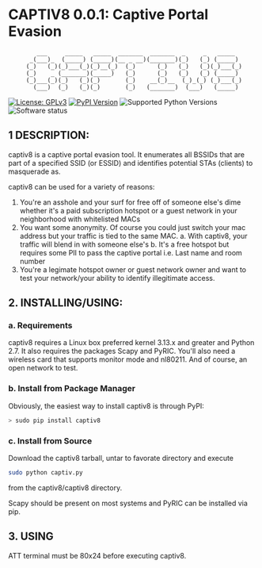 # CAPTIV8 0.0.1: Captive Portal Evasion

            ___     _____   _____  _______  _______  _     _   _____
          _(___)_  (_____) (_____)(__ _ __)(_______)(_)   (_) (_____)
         (_)   (_)(_)___(_)(_)__(_)  (_)      (_)   (_)   (_)(_)___(_)
         (_)    _ (_______)(_____)   (_)      (_)   (_)   (_) (_____)
         (_)___(_)(_)   (_)(_)       (_)    __(_)__  (_)_(_) (_)___(_)
           (___)  (_)   (_)(_)       (_)   (_______)  (___)   (_____)

[![License: GPLv3](https://img.shields.io/pypi/l/captiv8.svg)](https://github.com/wraith-wireless/captiv8/blob/master/LICENSE)
[![PyPI Version](https://img.shields.io/pypi/v/captiv8.svg)](https://pypi.python.org/pypi/captiv8)
![Supported Python Versions](https://img.shields.io/pypi/pyversions/captiv8.svg)
![Software status](https://img.shields.io/pypi/status/captiv8.svg)

## 1 DESCRIPTION:
captiv8 is a captive portal evasion tool. It enumerates all BSSIDs that are part 
of a specified SSID (or ESSID) and identifies potential STAs (clients) to 
masquerade as. 

captiv8 can be used for a variety of reasons: 

1. You're an asshole and your surf for free off of someone else's dime whether
it's a paid subscription hotspot or a guest network in your neighborhood with 
whitelisted MACs
2. You want some anonymity. Of course you could just switch your mac address but
your traffic is tied to the same MAC. 
 a. With captiv8, your traffic will blend in with someone else's
 b. It's a free hotspot but requires some PII to pass the captive portal
i.e. Last name and room number
3. You're a legimate hotspot owner or guest network owner and want to test your 
network/your ability to identify illegitimate access.

## 2. INSTALLING/USING:

### a. Requirements
captiv8 requires a Linux box preferred kernel 3.13.x and greater and Python 2.7.
It also requires the packages Scapy and PyRIC. You'll also need a wireless card 
that supports monitor mode and nl80211. And of course, an open network to test.

### b. Install from Package Manager
Obviously, the easiest way to install captiv8 is through PyPI:

```bash
> sudo pip install captiv8
```

### c. Install from Source
Download the captiv8 tarball, untar to favorate directory and execute

```bash
sudo python captiv.py
```

from the captiv8/captiv8 directory.

Scapy should be present on most systems and PyRIC can be installed via pip.

## 3. USING
ATT terminal must be 80x24 before executing captiv8.
